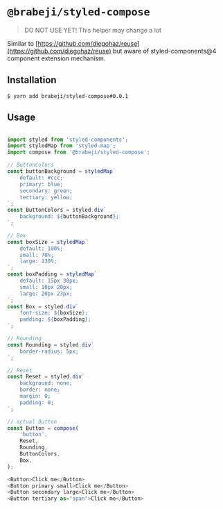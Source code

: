 # `@brabeji/styled-compose`

> DO NOT USE YET! This helper may change a lot

Similar to [https://github.com/diegohaz/reuse](https://github.com/diegohaz/reuse) but aware of styled-components@4 component extension mechanism.

## Installation

    $ yarn add brabeji/styled-compose#0.0.1

## Usage

```javascript

import styled from 'styled-components';
import styledMap from 'styled-map';
import compose from '@brabeji/styled-compose';

// ButtonColors
const buttonBackground = styledMap`
	default: #ccc;
	primary: blue;
	secondary: green;
	tertiary: yellow;
`;
const ButtonColors = styled.div`
	background: ${buttonBackground};
`;

// Box
const boxSize = styledMap`
	default: 100%;
	small: 70%;
	large: 130%;
`;
const boxPadding = styledMap`
	default: 15px 30px;
	small: 10px 20px;
	large: 20px 23px;
`;
const Box = styled.div`
	font-size: ${boxSize};
	padding: ${boxPadding};
`;

// Rounding
const Rounding = styled.div`
	border-radius: 5px;
`;

// Reset
const Reset = styled.div`
	background: none;
	border: none;
	margin: 0;
	padding: 0;
`;

// actual Button
const Button = compose(
	'button',
	Reset,
	Rounding,
	ButtonColors,
	Box,
);

<Button>Click me</Button>
<Button primary small>Click me</Button>
<Button secondary large>Click me</Button>
<Button tertiary as="span">Click me</Button>

```
